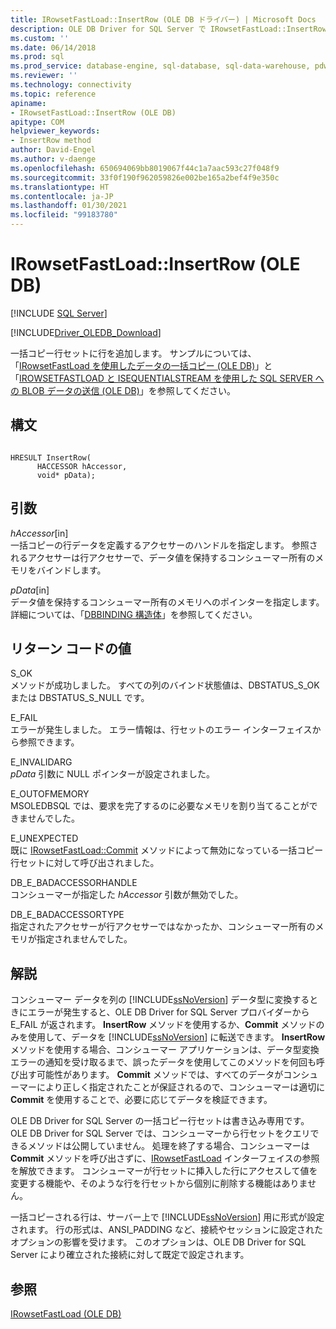 ```yaml
---
title: IRowsetFastLoad::InsertRow (OLE DB ドライバー) | Microsoft Docs
description: OLE DB Driver for SQL Server で IRowsetFastLoad::InsertRow メソッドを使用して一括コピー行セットに行を追加する方法について説明します。
ms.custom: ''
ms.date: 06/14/2018
ms.prod: sql
ms.prod_service: database-engine, sql-database, sql-data-warehouse, pdw
ms.reviewer: ''
ms.technology: connectivity
ms.topic: reference
apiname:
- IRowsetFastLoad::InsertRow (OLE DB)
apitype: COM
helpviewer_keywords:
- InsertRow method
author: David-Engel
ms.author: v-daenge
ms.openlocfilehash: 650694069bb8019067f44c1a7aac593c27f048f9
ms.sourcegitcommit: 33f0f190f962059826e002be165a2bef4f9e350c
ms.translationtype: HT
ms.contentlocale: ja-JP
ms.lasthandoff: 01/30/2021
ms.locfileid: "99183780"
---
```

# <a name="irowsetfastloadinsertrow-ole-db"></a>IRowsetFastLoad::InsertRow (OLE DB)
[!INCLUDE [SQL Server](../../../includes/applies-to-version/sql-asdb-asdbmi-asa-pdw.md)]

[!INCLUDE[Driver_OLEDB_Download](../../../includes/driver_oledb_download.md)]

  一括コピー行セットに行を追加します。 サンプルについては、「[IRowsetFastLoad を使用したデータの一括コピー (OLE DB)](../../oledb/ole-db-how-to/bulk-copy-data-using-irowsetfastload-ole-db.md)」と「[IROWSETFASTLOAD と ISEQUENTIALSTREAM を使用した SQL SERVER への BLOB データの送信 &#40;OLE DB&#41;](../../oledb/ole-db-how-to/send-blob-data-to-sql-server-using-irowsetfastload-and-isequentialstream-ole-db.md)」を参照してください。  
  
## <a name="syntax"></a>構文  
  
```  
  
HRESULT InsertRow(  
      HACCESSOR hAccessor,  
      void* pData);  
```  
  
## <a name="arguments"></a>引数  
 *hAccessor*[in]  
 一括コピーの行データを定義するアクセサーのハンドルを指定します。 参照されるアクセサーは行アクセサーで、データ値を保持するコンシューマー所有のメモリをバインドします。  
  
 *pData*[in]  
 データ値を保持するコンシューマー所有のメモリへのポインターを指定します。 詳細については、「[DBBINDING 構造体](/previous-versions/windows/desktop/ms716845(v=vs.85))」を参照してください。  
  
## <a name="return-code-values"></a>リターン コードの値  
 S_OK  
 メソッドが成功しました。 すべての列のバインド状態値は、DBSTATUS_S_OK または DBSTATUS_S_NULL です。  
  
 E_FAIL  
 エラーが発生しました。 エラー情報は、行セットのエラー インターフェイスから参照できます。  
  
 E_INVALIDARG  
 *pData* 引数に NULL ポインターが設定されました。  
  
 E_OUTOFMEMORY  
 MSOLEDBSQL では、要求を完了するのに必要なメモリを割り当てることができませんでした。  
  
 E_UNEXPECTED  
 既に [IRowsetFastLoad::Commit](../../oledb/ole-db-interfaces/irowsetfastload-commit-ole-db.md) メソッドによって無効になっている一括コピー行セットに対して呼び出されました。  
  
 DB_E_BADACCESSORHANDLE  
 コンシューマーが指定した *hAccessor* 引数が無効でした。  
  
 DB_E_BADACCESSORTYPE  
 指定されたアクセサーが行アクセサーではなかったか、コンシューマー所有のメモリが指定されませんでした。  
  
## <a name="remarks"></a>解説  
 コンシューマー データを列の [!INCLUDE[ssNoVersion](../../../includes/ssnoversion-md.md)] データ型に変換するときにエラーが発生すると、OLE DB Driver for SQL Server プロバイダーから E_FAIL が返されます。 **InsertRow** メソッドを使用するか、**Commit** メソッドのみを使用して、データを [!INCLUDE[ssNoVersion](../../../includes/ssnoversion-md.md)] に転送できます。 **InsertRow** メソッドを使用する場合、コンシューマー アプリケーションは、データ型変換エラーの通知を受け取るまで、誤ったデータを使用してこのメソッドを何回も呼び出す可能性があります。 **Commit** メソッドでは、すべてのデータがコンシューマーにより正しく指定されたことが保証されるので、コンシューマーは適切に **Commit** を使用することで、必要に応じてデータを検証できます。  
  
 OLE DB Driver for SQL Server の一括コピー行セットは書き込み専用です。 OLE DB Driver for SQL Server では、コンシューマーから行セットをクエリできるメソッドは公開していません。 処理を終了する場合、コンシューマーは **Commit** メソッドを呼び出さずに、[IRowsetFastLoad](../../oledb/ole-db-interfaces/irowsetfastload-ole-db.md) インターフェイスの参照を解放できます。 コンシューマーが行セットに挿入した行にアクセスして値を変更する機能や、そのような行を行セットから個別に削除する機能はありません。  
  
 一括コピーされる行は、サーバー上で [!INCLUDE[ssNoVersion](../../../includes/ssnoversion-md.md)] 用に形式が設定されます。 行の形式は、ANSI_PADDING など、接続やセッションに設定されたオプションの影響を受けます。 このオプションは、OLE DB Driver for SQL Server により確立された接続に対して既定で設定されます。  
  
## <a name="see-also"></a>参照  
 [IRowsetFastLoad &#40;OLE DB&#41;](../../oledb/ole-db-interfaces/irowsetfastload-ole-db.md)  
  
